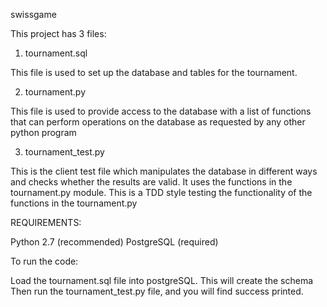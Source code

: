 swissgame

This project has 3 files:

1. tournament.sql

This file is used to set up the database and tables for the tournament.	

2. tournament.py

This file is used to provide access to the database with a list of functions that can perform operations on the database as requested by any other python program

3. tournament_test.py

This is the client test file which manipulates the database in different ways and checks whether the results are valid. It uses the functions in the tournament.py module. This is a TDD style testing the functionality of the functions in the tournament.py

REQUIREMENTS:

Python 2.7 (recommended)
PostgreSQL (required)

To run the code:

Load the tournament.sql file into postgreSQL. This will create the schema
Then run the tournament_test.py file, and you will find success printed.